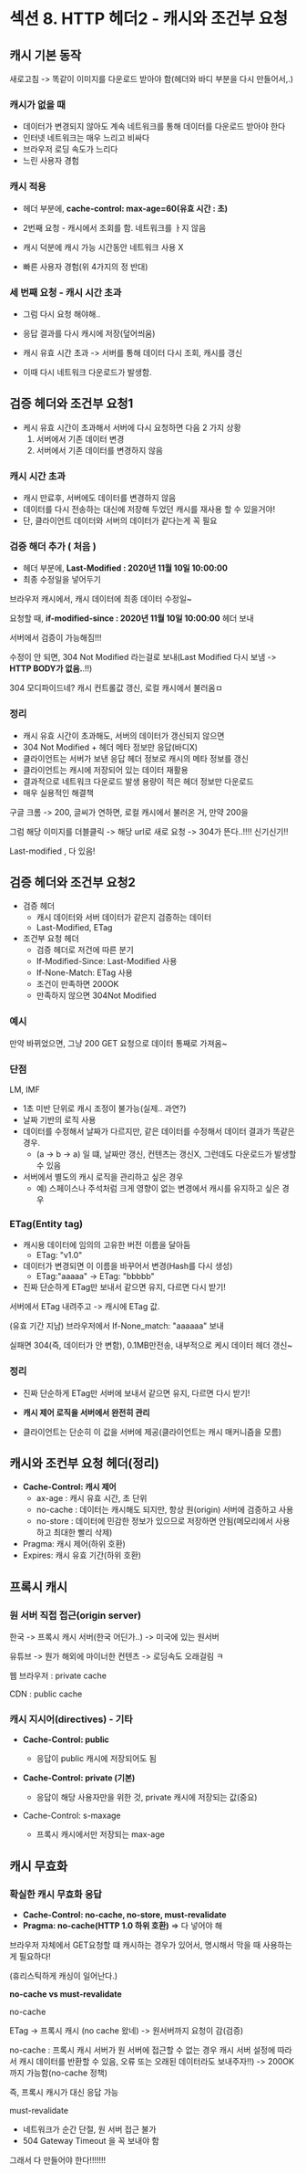 # 섹션 8. HTTP 헤더2 - 캐시와 조건부 요청





## 캐시 기본 동작

새로고침 -> 똑같이 이미지를 다운로드 받아야 함(헤더와 바디 부분을 다시 만들어서,.)



### 캐시가 없을 때

- 데이터가 변경되지 않아도 계속 네트워크를 통해 데이터를 다운로드 받아야 한다
- 인터넷 네트워크는 매우 느리고 비싸다
- 브라우저 로딩 속도가 느리다
- 느린 사용자 경험



### 캐시 적용

- 헤더 부분에, **cache-control: max-age=60(유효 시간 : 초)**

- 2번째 요청 - 캐시에서 조회를 함. 네트워크를 ㅏ지 않음



- 캐시 덕분에 캐시 가능 시간동안 네트워크 사용 X
- 빠른 사용자 경험(위 4가지의 정 반대)



### 세 번째 요청 - 캐시 시간 초과

- 그럼 다시 요청 해야해..

- 응답 결과를 다시 캐시에 저장(덮어씌움)



- 캐시 유효 시간 초과 -> 서버를 통해 데이터 다시 조회, 캐시를 갱신
- 이때 다시 네트워크 다운로드가 발생함.



## 검증 헤더와 조건부 요청1

- 케시 유효 시간이 초과해서 서버에 다시 요청하면 다음 2 가지 상황
  1. 서버에서 기존 데이터 변경
  2. 서버에서 기존 데이터를 변경하지 않음



### 캐시 시간 초과

- 캐시 만료후, 서버에도 데이터를 변경하지 않음
- 데이터를 다시 전송하는 대신에 저장해 두었던 캐시를 재사용 할 수 있을거야!
- 단, 클라이언트 데이터와 서버의 데이터가 같다는게 꼭 필요



### 검증 해더 추가 ( 처음 )

- 헤더 부분에, **Last-Modified : 2020년 11월 10일 10:00:00**
- 최종 수정일을 넣어두기

브라우저 캐시에서, 캐시 데이터에 최종 데이터 수정일~



요청할 때,  **if-modified-since : 2020년 11월 10일 10:00:00** 헤더 보내

서버에서 검증이 가능해짐!!!

수정이 안 되면, 304 Not Modified 라는걸로 보내(Last Modified 다시 보냄 -> **HTTP BODY가 없음.**.!!)



304 모디파이드네? 캐시 컨트롤값 갱신, 로컬 캐시에서 불러옴ㅁ



### 정리

- 캐시 유효 시간이 초과해도, 서버의 데이터가 갱신되지 않으면
- 304 Not Modified + 헤더 메타 정보만 응답(바디X)
- 클라이언트는 서버가 보낸 응답 헤더 정보로 캐시의 메타 정보를 갱신
- 클라이언트는 캐시에 저장되어 있는 데이터 재활용
- 결과적으로 네트워크 다운로드 발생 용량이 적은 헤더 정보만 다운로드
- 매우 실용적인 해결책



구글 크롬 -> 200, 글씨가 연하면, 로컬 캐시에서 불러온 거, 만약 200을 

그럼 해당 이미지를 더블클릭 -> 해당 url로 새로 요청 -> 304가 뜬다..!!!! 신기신기!!

Last-modified , 다 있음!



## 검증 헤더와 조건부 요청2

- 검증 헤더
  - 캐시 데이터와 서버 데이터가 같은지 검증하는 데이터
  - Last-Modified, ETag
- 조건부 요청 헤더
  - 검증 헤더로 저건에 따른 분기
  - If-Modified-Since: Last-Modified 사용
  - If-None-Match: ETag 사용
  - 조건이 만족하면 200OK
  - 만족하지 않으면 304Not Modified



### 예시

만약 바뀌었으면, 그냥 200 GET 요청으로 데이터 통째로 가져옴~



### 단점

LM, IMF

- 1초 미반 단위로 캐시 조정이 불가능(실제.. 과연?)
- 날짜 기반의 로직 사용
- 데이터를 수정해서 날짜가 다르지만, 같은 데이터를 수정해서 데이터 결과가 똑같은 경우.
  - (a -> b -> a) 일 떄, 날짜만 갱신, 컨텐츠는 갱신X, 그런데도 다운로드가 발생할 수 있음
- 서버에서 별도의 캐시 로직을 관리하고 싶은 경우
  - 예) 스페이스나 주석처럼 크게 영향이 없는 변경에서 캐시를 유지하고 싶은 경우



### ETag(Entity tag)

- 캐시용 데이터에 임의의 고유한 버전 이름을 달아둠
  - ETag: "v1.0"
- 데이터가 변경되면 이 이름을 바꾸어서 변경(Hash를 다시 생성)
  - ETag:"aaaaa" -> ETag: "bbbbb"
- 진짜 단순하게 ETag만 보내서 같으면 유지, 다르면 다시 받기!



서버에서 ETag 내려주고 -> 캐시에 ETag 값.

(유효 기간 지남) 브라우저에서 If-None_match: "aaaaaa" 보내

실패면 304(즉, 데이터가 안 변함), 0.1MB만전송, 내부적으로 케시 데이터 헤더 갱신~



### 정리

-  진짜 단순하게 ETag만 서버에 보내서 같으면 유지, 다르면 다시 받기!

- **캐시 제어 로직을 서버에서 완전히 관리**

- 클라이언트는 단순히 이 값을 서버에 제공(클라이언트는 캐시 매커니즘을 모름)

  

## 캐시와 조컨부 요청 헤더(정리)

- **Cache-Control: 캐시 제어**
  - ax-age : 캐시 유효 시간, 초 단위
  - no-cache : 데이터는 캐시해도 되지만, 항상 원(origin) 서버에 검증하고 사용
  - no-store : 데이터에 민감한 정보가 있으므로 저장하면 안됨(메모리에서 사용하고 최대한 빨리 삭제)
- Pragma: 캐시 제어(하위 호환)
- Expires: 캐시 유효 기간(하위 호환)





## 프록시 캐시

### 원 서버 직접 접근(origin server)

한국 -> 프록시 캐시 서버(한국 어딘가..) -> 미국에 있는 원서버



유튜브 -> 뭔가 해외에 마이너한 컨텐츠 -> 로딩속도 오래걸림 ㅋ

웹 브라우저 : private cache

CDN : public cache



### 캐시 지시어(directives) - 기타

- **Cache-Control:  public**

  - 응답이 public 캐시에 저장되어도 됨

- **Cache-Control: private (기본)**

  - 응답이 해당 사용자만을 위한 것, private 캐시에 저장되는 값(중요)

- Cache-Control: s-maxage

  - 프록시 캐시에서만 저장되는  max-age

  

## 캐시 무효화

### 확실한 캐시 무효화 응답

- **Cache-Control: no-cache, no-store, must-revalidate**
- **Pragma: no-cache(HTTP 1.0 하위 호환)** => 다 넣어야 해



브라우저 자체에서 GET요청할 떄 캐시하는 경우가 있어서, 명시해서 막을 때 사용하는게 필요하다!

(휴리스틱하게 캐싱이 일어난다.)





**no-cache vs must-revalidate**

no-cache

 ETag -> 프록시 캐시 (no cache 왔네) -> 원서버까지 요청이 감(검증)

no-cache : 프록시 캐시 서버가  원 서버에 접근할 수 없는 경우 캐시 서버 설정에 따라서 캐시 데이터를 반환할 수 있음, 오류 또는 오래된 데이터라도 보내주자!!) -> 200OK 까지 가능함(no-cache 정책)

즉, 프록시 캐시가 대신 응답 가능



must-revalidate

- 네트워크가 순간 단절, 원 서버 접근 불가
- 504 Gateway Timeout 을 꼭 보내야 함



그래서 다 만들어야 한다!!!!!!!









